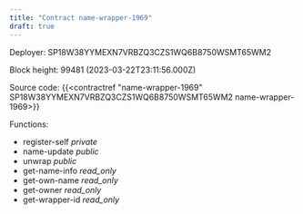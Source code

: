 ```yaml
---
title: "Contract name-wrapper-1969"
draft: true
---
```

Deployer: SP18W38YYMEXN7VRBZQ3CZS1WQ6B8750WSMT65WM2


 



Block height: 99481 (2023-03-22T23:11:56.000Z)

Source code: {{<contractref "name-wrapper-1969" SP18W38YYMEXN7VRBZQ3CZS1WQ6B8750WSMT65WM2 name-wrapper-1969>}}

Functions:

* register-self _private_
* name-update _public_
* unwrap _public_
* get-name-info _read_only_
* get-own-name _read_only_
* get-owner _read_only_
* get-wrapper-id _read_only_
